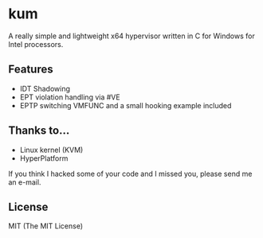 # kum

A really simple and lightweight x64 hypervisor written in C for Windows for Intel processors.

## Features

- IDT Shadowing
- EPT violation handling via #VE
- EPTP switching VMFUNC and a small hooking example included

## Thanks to...

- Linux kernel (KVM)
- HyperPlatform

If you think I hacked some of your code and I missed you, please send me an e-mail.

## License

MIT (The MIT License)
